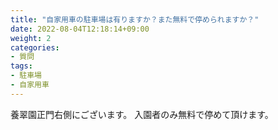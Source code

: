 ```yaml
---
title: "自家用車の駐車場は有りますか？また無料で停められますか？"
date: 2022-08-04T12:18:14+09:00
weight: 2
categories:
- 質問
tags:
- 駐車場
- 自家用車
---
```


養翠園正門右側にございます。
入園者のみ無料で停めて頂けます。
